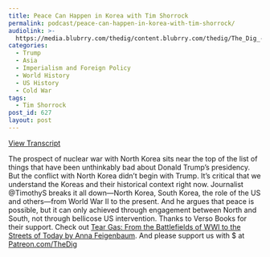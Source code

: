```yaml
---
title: Peace Can Happen in Korea with Tim Shorrock
permalink: podcast/peace-can-happen-in-korea-with-tim-shorrock/
audiolink: >-
  https://media.blubrry.com/thedig/content.blubrry.com/thedig/The_Dig_-_EP_73_-_Shorrock.mp3
categories:
  - Trump
  - Asia
  - Imperialism and Foreign Policy
  - World History
  - US History
  - Cold War
tags:
  - Tim Shorrock
post_id: 627
layout: post
---
```


[View Transcript](https://www.jacobinmag.com/2018/01/trump-north-korea-nuclear-weapons)

The prospect of nuclear war with North Korea sits near the top of the list of things that have been unthinkably bad about Donald Trump’s presidency. But the conflict with North Korea didn’t begin with Trump. It’s critical that we understand the Koreas and their historical context right now. Journalist @TimothyS breaks it all down—North Korea, South Korea, the role of the US and others—from World War II to the present. And he argues that peace is possible, but it can only achieved through engagement between North and South, not through bellicose US intervention. Thanks to Verso Books for their support. Check out [Tear Gas: From the Battlefields of WWI to the Streets of Today by Anna Feigenbaum](versobooks.com/books/2109-tear-gas). And please support us with $ at [Patreon.com/TheDig](http://www.patreon.com/TheDig)
